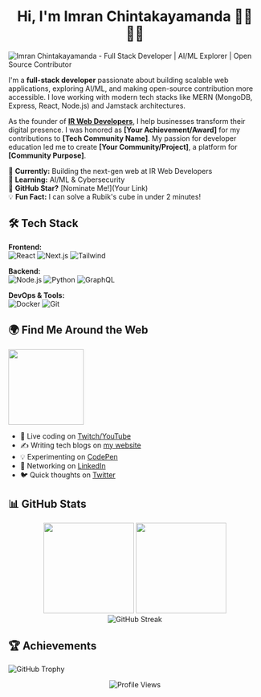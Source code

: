 # <div align="center">Hi, I'm Imran Chintakayamanda 👋🏾 👨‍💻</div>

<img src="https://i.ibb.co/B8pdgJ4/Black-and-White-Modern-Professional-Sales-and-Marketing-Profile-Linked-In-Banner.jpg" alt="Imran Chintakayamanda - Full Stack Developer | AI/ML Explorer | Open Source Contributor">

I'm a **full-stack developer** passionate about building scalable web applications, exploring AI/ML, and making open-source contribution more accessible. I love working with modern tech stacks like MERN (MongoDB, Express, React, Node.js) and Jamstack architectures. 

As the founder of **[IR Web Developers](https://www.irwebdevelopers.com)**, I help businesses transform their digital presence. I was honored as **[Your Achievement/Award]** for my contributions to **[Tech Community Name]**. My passion for developer education led me to create **[Your Community/Project]**, a platform for **[Community Purpose]**.

🔭 **Currently:** Building the next-gen web at IR Web Developers  
🌱 **Learning:** AI/ML & Cybersecurity  
🌟 **GitHub Star?** [Nominate Me!](Your Link)  
💡 **Fun Fact:** I can solve a Rubik's cube in under 2 minutes!  

## 🛠️ Tech Stack

**Frontend:**  
![React](https://img.shields.io/badge/React-20232A?style=flat&logo=react&logoColor=61DAFB)
![Next.js](https://img.shields.io/badge/Next.js-000000?style=flat&logo=nextdotjs&logoColor=white)
![Tailwind](https://img.shields.io/badge/Tailwind_CSS-38B2AC?style=flat&logo=tailwind-css&logoColor=white)

**Backend:**  
![Node.js](https://img.shields.io/badge/Node.js-339933?style=flat&logo=nodedotjs&logoColor=white)
![Python](https://img.shields.io/badge/Python-3776AB?style=flat&logo=python&logoColor=white)
![GraphQL](https://img.shields.io/badge/GraphQL-E10098?style=flat&logo=graphql&logoColor=white)

**DevOps & Tools:**  
![Docker](https://img.shields.io/badge/Docker-2496ED?style=flat&logo=docker&logoColor=white)
![Git](https://img.shields.io/badge/Git-F05032?style=flat&logo=git&logoColor=white)

## 🌍 Find Me Around the Web

<a href="https://github.com/sponsors/imran-chintakayamanda" align="right"><img width="150" src="https://github.com/imran-chintakayamanda/imran-chintakayamanda/blob/main/octocat.gif?raw=true"></a>

- 🎥 Live coding on [Twitch/YouTube](#)  
- ✍️ Writing tech blogs on [my website](#)  
- 💡 Experimenting on [CodePen](#)  
- 💼 Networking on [LinkedIn](#)  
- 🐦 Quick thoughts on [Twitter](#)  

## 📊 GitHub Stats

<div align="center">
  <img height="180em" src="https://github-readme-stats.vercel.app/api?username=imran-chintakayamanda&show_icons=true&theme=radical"/>
  <img height="180em" src="https://github-readme-stats.vercel.app/api/top-langs/?username=imran-chintakayamanda&layout=compact&theme=radical"/>
</div>

<div align="center">
  <img src="https://github-readme-streak-stats.herokuapp.com/?user=imran-chintakayamanda&theme=radical" alt="GitHub Streak">
</div>

## 🏆 Achievements

![GitHub Trophy](https://github-profile-trophy.vercel.app/?username=imran-chintakayamanda&theme=onedark)

<p align="center">
  <img src="https://komarev.com/ghpvc/?username=imran-chintakayamanda&label=Profile+Views&color=blueviolet&style=flat" alt="Profile Views">
</p>
